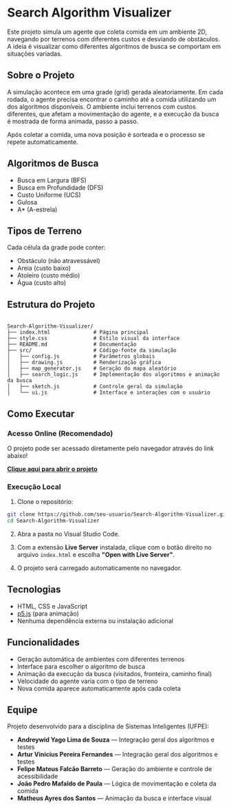 # Search Algorithm Visualizer

Este projeto simula um agente que coleta comida em um ambiente 2D, navegando por terrenos com diferentes custos e desviando de obstáculos. A ideia é visualizar como diferentes algoritmos de busca se comportam em situações variadas.

## Sobre o Projeto

A simulação acontece em uma grade (grid) gerada aleatoriamente. Em cada rodada, o agente precisa encontrar o caminho até a comida utilizando um dos algoritmos disponíveis. O ambiente inclui terrenos com custos diferentes, que afetam a movimentação do agente, e a execução da busca é mostrada de forma animada, passo a passo.

Após coletar a comida, uma nova posição é sorteada e o processo se repete automaticamente.

## Algoritmos de Busca

- Busca em Largura (BFS)
- Busca em Profundidade (DFS)
- Custo Uniforme (UCS)
- Gulosa
- A* (A-estrela)

## Tipos de Terreno

Cada célula da grade pode conter:

- Obstáculo (não atravessável)
- Areia (custo baixo)
- Atoleiro (custo médio)
- Água (custo alto)

## Estrutura do Projeto

```

Search-Algorithm-Visualizer/
├── index.html              # Página principal
├── style.css               # Estilo visual da interface
├── README.md               # Documentação
├── src/                    # Código-fonte da simulação
│   ├── config.js           # Parâmetros globais
│   ├── drawing.js          # Renderização gráfica
│   ├── map_generator.js    # Geração do mapa aleatório
│   ├── search_logic.js     # Implementação dos algoritmos e animação da busca
│   ├── sketch.js           # Controle geral da simulação
│   └── ui.js               # Interface e interações com o usuário

````

## Como Executar

### Acesso Online (Recomendado)

O projeto pode ser acessado diretamente pelo navegador através do link abaixo!

**[Clique aqui para abrir o projeto](https://andreywid.github.io/Search-Algorithm-Visualizer/)**


### Execução Local

1. Clone o repositório:

```bash
git clone https://github.com/seu-usuario/Search-Algorithm-Visualizer.git
cd Search-Algorithm-Visualizer
````

2. Abra a pasta no Visual Studio Code.

3. Com a extensão **Live Server** instalada, clique com o botão direito no arquivo `index.html` e escolha **"Open with Live Server"**.

4. O projeto será carregado automaticamente no navegador.

## Tecnologias

* HTML, CSS e JavaScript
* [p5.js](https://editor.p5js.org/ayls/sketches/ZOPH2OKem) (para animação)
* Nenhuma dependência externa ou instalação adicional

## Funcionalidades

* Geração automática de ambientes com diferentes terrenos
* Interface para escolher o algoritmo de busca
* Animação da execução da busca (visitados, fronteira, caminho final)
* Velocidade do agente varia com o tipo de terreno
* Nova comida aparece automaticamente após cada coleta

## Equipe

Projeto desenvolvido para a disciplina de Sistemas Inteligentes (UFPE):

* **Andreywid Yago Lima de Souza** — Integração geral dos algoritmos e testes
* **Artur Vinícius Pereira Fernandes** — Integração geral dos algoritmos e testes
* **Felipe Mateus Falcão Barreto** — Geração do ambiente e controle de acessibilidade
* **João Pedro Mafaldo de Paula** — Lógica de movimentação e coleta da comida
* **Matheus Ayres dos Santos** — Animação da busca e interface visual
